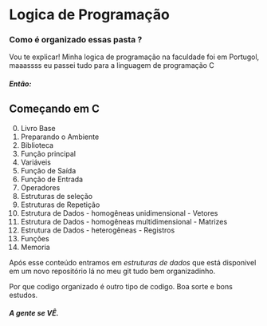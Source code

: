 # Logica de Programação
### Como é organizado essas pasta ?

Vou te explicar!
Minha logica de programação na faculdade foi em Portugol,
maaassss eu passei tudo para a linguagem de programação C

##### Então:
## Começando em C
0. Livro Base
1. Preparando o Ambiente
2. Biblioteca
3. Função principal
4. Variáveis
5. Função de Saída
6. Função de Entrada
7. Operadores
8. Estruturas de seleção
9. Estruturas de Repetição
10. Estrutura de Dados - homogêneas unidimensional - Vetores
11. Estrutura de Dados - homogêneas multidimensional - Matrizes
12. Estrutura de Dados - heterogêneas - Registros
13. Funções
14. Memoria


Após esse conteúdo entramos em *estruturas de dados* que está disponivel em um novo repositório lá no meu git tudo bem organizadinho.

Por que codigo organizado é outro tipo de codigo.
Boa sorte e bons estudos.

##### A gente se VÊ.
